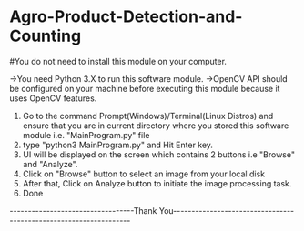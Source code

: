 # Agro-Product-Detection-and-Counting

#You do not need to install this module on your computer.

->You need Python 3.X to run this software module. 
->OpenCV API should be configured on your machine before executing this module because it uses OpenCV features.

1) Go to the command Prompt(Windows)/Terminal(Linux Distros) and ensure that you are in current directory where you stored this software module i.e. "MainProgram.py" file
2) type "python3 MainProgram.py" and Hit Enter key.
3) UI will be displayed on the screen which contains 2 buttons i.e "Browse" and "Analyze".
4) Click on "Browse" button to select an image from your local disk
5) After that, Click on Analyze button to initiate the image processing task.
6) Done








----------------------------------Thank You------------------------------------------------------------------